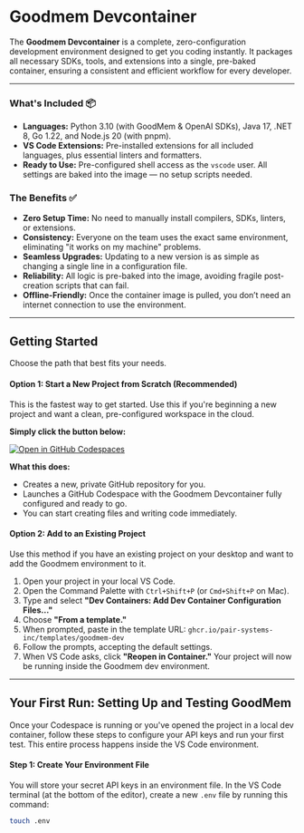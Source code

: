 # Goodmem Devcontainer

The **Goodmem Devcontainer** is a complete, zero-configuration development environment designed to get you coding instantly. It packages all necessary SDKs, tools, and extensions into a single, pre-baked container, ensuring a consistent and efficient workflow for every developer.

---

### What's Included 📦

* **Languages:** Python 3.10 (with GoodMem & OpenAI SDKs), Java 17, .NET 8, Go 1.22, and Node.js 20 (with pnpm).
* **VS Code Extensions:** Pre-installed extensions for all included languages, plus essential linters and formatters.
* **Ready to Use:** Pre-configured shell access as the `vscode` user. All settings are baked into the image — no setup scripts needed.

### The Benefits ✅

* **Zero Setup Time:** No need to manually install compilers, SDKs, linters, or extensions.
* **Consistency:** Everyone on the team uses the exact same environment, eliminating "it works on my machine" problems.
* **Seamless Upgrades:** Updating to a new version is as simple as changing a single line in a configuration file.
* **Reliability:** All logic is pre-baked into the image, avoiding fragile post-creation scripts that can fail.
* **Offline-Friendly:** Once the container image is pulled, you don’t need an internet connection to use the environment.

---

## Getting Started

Choose the path that best fits your needs.

#### Option 1: Start a New Project from Scratch (Recommended)

This is the fastest way to get started. Use this if you're beginning a new project and want a clean, pre-configured workspace in the cloud.

**Simply click the button below:**

[![Open in GitHub Codespaces](https://github.com/codespaces/badge.svg)](https://github.com/codespaces/new?repo=pair-systems-inc/goodmem-template-repository)
<!-- 
    IMPORTANT: For the button above to work, you must create a public GitHub repository
    at 'github.com/pair-systems-inc/goodmem-template-repository' and make it a "Template Repository" 
    in its settings. It should contain your .devcontainer/devcontainer.json file.
-->

**What this does:**
* Creates a new, private GitHub repository for you.
* Launches a GitHub Codespace with the Goodmem Devcontainer fully configured and ready to go.
* You can start creating files and writing code immediately.

#### Option 2: Add to an Existing Project

Use this method if you have an existing project on your desktop and want to add the Goodmem environment to it.

1.  Open your project in your local VS Code.
2.  Open the Command Palette with `Ctrl+Shift+P` (or `Cmd+Shift+P` on Mac).
3.  Type and select **"Dev Containers: Add Dev Container Configuration Files..."**
4.  Choose **"From a template."**
5.  When prompted, paste in the template URL: `ghcr.io/pair-systems-inc/templates/goodmem-dev`
6.  Follow the prompts, accepting the default settings.
7.  When VS Code asks, click **"Reopen in Container."** Your project will now be running inside the Goodmem dev environment.

---

## Your First Run: Setting Up and Testing GoodMem

Once your Codespace is running or you've opened the project in a local dev container, follow these steps to configure your API keys and run your first test. This entire process happens inside the VS Code environment.

#### Step 1: Create Your Environment File

You will store your secret API keys in an environment file. In the VS Code terminal (at the bottom of the editor), create a new `.env` file by running this command:

```bash
touch .env
